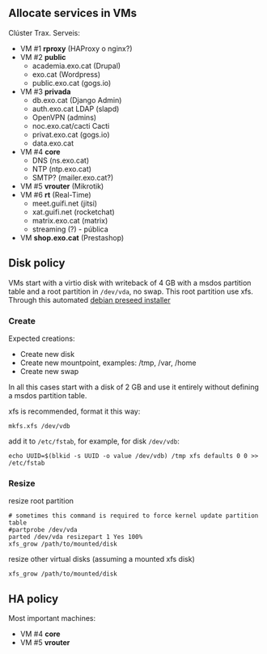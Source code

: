 ## Allocate services in VMs

Clúster Trax. Serveis:
- VM #1 **rproxy** (HAProxy o nginx?)
- VM #2 **public**
    - academia.exo.cat (Drupal)
    - exo.cat (Wordpress)
    - public.exo.cat (gogs.io)
- VM #3 **privada**
    - db.exo.cat (Django Admin)
    - auth.exo.cat LDAP (slapd)
    - OpenVPN (admins)
    - noc.exo.cat/cacti Cacti
    - privat.exo.cat (gogs.io)
    - data.exo.cat
- VM #4 **core**
    - DNS (ns.exo.cat)
    - NTP (ntp.exo.cat)
    - SMTP? (mailer.exo.cat?)
- VM #5 **vrouter** (Mikrotik)
- VM #6 **rt** (Real-Time)
    - meet.guifi.net (jitsi)
    - xat.guifi.net (rocketchat)
    - matrix.exo.cat (matrix)
    - streaming (?) - pública
- VM **shop.exo.cat** (Prestashop)

## Disk policy

VMs start with a virtio disk with writeback of 4 GB with a msdos partition table and a root partition in `/dev/vda`, no swap. This root partition use xfs. Through this automated [debian preseed installer](https://TODO)

### Create

Expected creations:
- Create new disk
- Create new mountpoint, examples: /tmp, /var, /home
- Create new swap

In all this cases start with a disk of 2 GB and use it entirely without defining a msdos partition table.

xfs is recommended, format it this way:

`mkfs.xfs /dev/vdb`

add it to `/etc/fstab`, for example, for disk `/dev/vdb`:

`echo UUID=$(blkid -s UUID -o value /dev/vdb) /tmp xfs defaults 0 0 >> /etc/fstab`

### Resize

resize root partition

```
# sometimes this command is required to force kernel update partition table
#partprobe /dev/vda
parted /dev/vda resizepart 1 Yes 100%
xfs_grow /path/to/mounted/disk
```

resize other virtual disks (assuming a mounted xfs disk)

`xfs_grow /path/to/mounted/disk`

## HA policy

Most important machines:

- VM #4 **core**
- VM #5 **vrouter**
